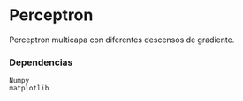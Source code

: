 # Perceptron
Perceptron multicapa con diferentes descensos de gradiente.



### Dependencias 
```
Numpy
matplotlib
```
